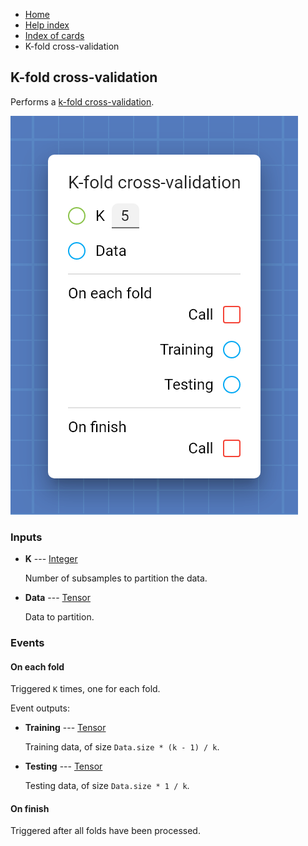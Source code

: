 <ul class="breadcrumb">
    <li><a href="">Home</a></li>
    <li><a href="help.html">Help index</a></li>
    <li><a href="cards/">Index of cards</a></li>
    <li>K-fold cross-validation</li>
</ul>

## K-fold cross-validation

Performs a [k-fold cross-validation](https://en.wikipedia.org/wiki/Cross-validation_(statistics)#k-fold_cross-validation).

![K-fold cross-validation](assets/img/cards/kFoldCrossValidation.png)


### Inputs


* **K** --- [Integer](types/Integer.html)

  Number of subsamples to partition the data.

* **Data** --- [Tensor](types/Tensor.html)

  Data to partition.







### Events


#### On each fold

Triggered `K` times, one for each fold.


Event outputs:


* **Training** --- [Tensor](types/Tensor.html)

  Training data, of size `Data.size * (k - 1) / k`.

* **Testing** --- [Tensor](types/Tensor.html)

  Testing data, of size `Data.size * 1 / k`.





#### On finish

Triggered after all folds have been processed.





